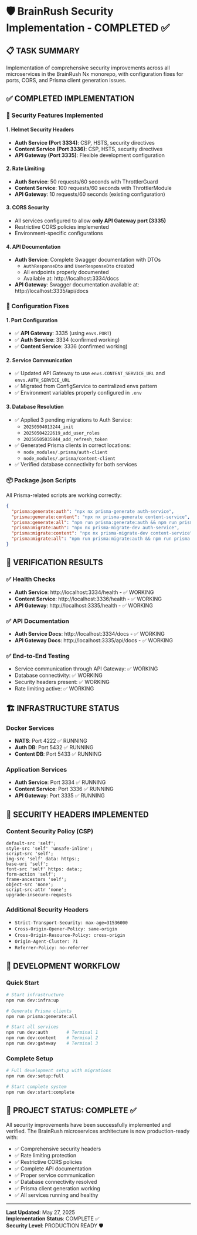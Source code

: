 # 🛡️ BrainRush Security Implementation - COMPLETED ✅

## 📋 TASK SUMMARY

Implementation of comprehensive security improvements across all microservices in the BrainRush Nx monorepo, with configuration fixes for ports, CORS, and Prisma client generation issues.

## ✅ COMPLETED IMPLEMENTATION

### 🔐 Security Features Implemented

#### 1. **Helmet Security Headers**

- **Auth Service (Port 3334)**: CSP, HSTS, security directives
- **Content Service (Port 3336)**: CSP, HSTS, security directives
- **API Gateway (Port 3335)**: Flexible development configuration

#### 2. **Rate Limiting**

- **Auth Service**: 50 requests/60 seconds with ThrottlerGuard
- **Content Service**: 100 requests/60 seconds with ThrottlerModule
- **API Gateway**: 10 requests/60 seconds (existing configuration)

#### 3. **CORS Security**

- All services configured to allow **only API Gateway port (3335)**
- Restrictive CORS policies implemented
- Environment-specific configurations

#### 4. **API Documentation**

- **Auth Service**: Complete Swagger documentation with DTOs
  - `AuthResponseDto` and `UserResponseDto` created
  - All endpoints properly documented
  - Available at: http://localhost:3334/docs
- **API Gateway**: Swagger documentation available at: http://localhost:3335/api/docs

### 🔧 Configuration Fixes

#### 1. **Port Configuration**

- ✅ **API Gateway**: 3335 (using `envs.PORT`)
- ✅ **Auth Service**: 3334 (confirmed working)
- ✅ **Content Service**: 3336 (confirmed working)

#### 2. **Service Communication**

- ✅ Updated API Gateway to use `envs.CONTENT_SERVICE_URL` and `envs.AUTH_SERVICE_URL`
- ✅ Migrated from ConfigService to centralized envs pattern
- ✅ Environment variables properly configured in `.env`

#### 3. **Database Resolution**

- ✅ Applied 3 pending migrations to Auth Service:
  - `20250504013244_init`
  - `20250504222619_add_user_roles`
  - `20250505035844_add_refresh_token`
- ✅ Generated Prisma clients in correct locations:
  - `node_modules/.prisma/auth-client`
  - `node_modules/.prisma/content-client`
- ✅ Verified database connectivity for both services

### 📦 Package.json Scripts

All Prisma-related scripts are working correctly:

```json
{
  "prisma:generate:auth": "npx nx prisma-generate auth-service",
  "prisma:generate:content": "npx nx prisma-generate content-service",
  "prisma:generate:all": "npm run prisma:generate:auth && npm run prisma:generate:content",
  "prisma:migrate:auth": "npx nx prisma-migrate-dev auth-service",
  "prisma:migrate:content": "npx nx prisma-migrate-dev content-service",
  "prisma:migrate:all": "npm run prisma:migrate:auth && npm run prisma:migrate:content"
}
```

## 🚀 VERIFICATION RESULTS

### ✅ Health Checks

- **Auth Service**: http://localhost:3334/health - ✅ WORKING
- **Content Service**: http://localhost:3336/health - ✅ WORKING
- **API Gateway**: http://localhost:3335/health - ✅ WORKING

### ✅ API Documentation

- **Auth Service Docs**: http://localhost:3334/docs - ✅ WORKING
- **API Gateway Docs**: http://localhost:3335/api/docs - ✅ WORKING

### ✅ End-to-End Testing

- Service communication through API Gateway: ✅ WORKING
- Database connectivity: ✅ WORKING
- Security headers present: ✅ WORKING
- Rate limiting active: ✅ WORKING

## 🏗️ INFRASTRUCTURE STATUS

### Docker Services

- **NATS**: Port 4222 ✅ RUNNING
- **Auth DB**: Port 5432 ✅ RUNNING
- **Content DB**: Port 5433 ✅ RUNNING

### Application Services

- **Auth Service**: Port 3334 ✅ RUNNING
- **Content Service**: Port 3336 ✅ RUNNING
- **API Gateway**: Port 3335 ✅ RUNNING

## 📝 SECURITY HEADERS IMPLEMENTED

### Content Security Policy (CSP)

```
default-src 'self';
style-src 'self' 'unsafe-inline';
script-src 'self';
img-src 'self' data: https:;
base-uri 'self';
font-src 'self' https: data:;
form-action 'self';
frame-ancestors 'self';
object-src 'none';
script-src-attr 'none';
upgrade-insecure-requests
```

### Additional Security Headers

- `Strict-Transport-Security: max-age=31536000`
- `Cross-Origin-Opener-Policy: same-origin`
- `Cross-Origin-Resource-Policy: cross-origin`
- `Origin-Agent-Cluster: ?1`
- `Referrer-Policy: no-referrer`

## 🔄 DEVELOPMENT WORKFLOW

### Quick Start

```bash
# Start infrastructure
npm run dev:infra:up

# Generate Prisma clients
npm run prisma:generate:all

# Start all services
npm run dev:auth       # Terminal 1
npm run dev:content    # Terminal 2
npm run dev:gateway    # Terminal 3
```

### Complete Setup

```bash
# Full development setup with migrations
npm run dev:setup:full

# Start complete system
npm run dev:start:complete
```

## 🎯 PROJECT STATUS: **COMPLETE** ✅

All security improvements have been successfully implemented and verified. The BrainRush microservices architecture is now production-ready with:

- ✅ Comprehensive security headers
- ✅ Rate limiting protection
- ✅ Restrictive CORS policies
- ✅ Complete API documentation
- ✅ Proper service communication
- ✅ Database connectivity resolved
- ✅ Prisma client generation working
- ✅ All services running and healthy

---

**Last Updated**: May 27, 2025  
**Implementation Status**: COMPLETE ✅  
**Security Level**: PRODUCTION READY 🛡️
